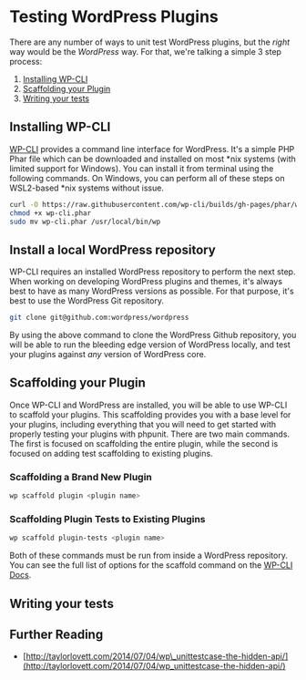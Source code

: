 # Testing WordPress Plugins

There are any number of ways to unit test WordPress plugins, but the _right_ way would be the _WordPress_ way. For that, we're talking a simple 3 step process:

1. [Installing WP-CLI](#installing-wp-cli)
2. [Scaffolding your Plugin](#scaffolding-your-plugin)
3. [Writing your tests](writing-your-tests)

## Installing WP-CLI

[WP-CLI](https://wp-cli.org/) provides a command line interface for WordPress. It's a simple PHP Phar file which can be downloaded and installed on most *nix systems (with limited support for Windows). You can install it from terminal using the following commands. On Windows, you can perform all of these steps on WSL2-based *nix systems without issue.

```bash
curl -O https://raw.githubusercontent.com/wp-cli/builds/gh-pages/phar/wp-cli.phar
chmod +x wp-cli.phar
sudo mv wp-cli.phar /usr/local/bin/wp
```

## Install a local WordPress repository

WP-CLI requires an installed WordPress repository to perform the next step. When working on developing WordPress plugins and themes, it's always best to have as many WordPress versions as possible. For that purpose, it's best to use the WordPress Git repository.

```bash
git clone git@github.com:wordpress/wordpress
```

By using the above command to clone the WordPress Github repository, you will be able to run the bleeding edge version of WordPress locally, and test your plugins against _any_ version of WordPress core.

## Scaffolding your Plugin

Once WP-CLI and WordPress are installed, you will be able to use WP-CLI to scaffold your plugins. This scaffolding provides you with a base level for your plugins, including everything that you will need to get started with properly testing your plugins with phpunit. There are two main commands. The first is focused on scaffolding the entire plugin, while the second is focused on adding test scaffolding to existing plugins.

### Scaffolding a Brand New Plugin

```bash
wp scaffold plugin <plugin name>
```

### Scaffolding Plugin Tests to Existing Plugins

```bash
wp scaffold plugin-tests <plugin name>
```

Both of these commands must be run from inside a WordPress repository. You can see the full list of options for the scaffold command on the [WP-CLI Docs](https://developer.wordpress.org/cli/commands/scaffold/).

## Writing your tests



## Further Reading

* [http://taylorlovett.com/2014/07/04/wp\_unittestcase-the-hidden-api/](http://taylorlovett.com/2014/07/04/wp_unittestcase-the-hidden-api/)
